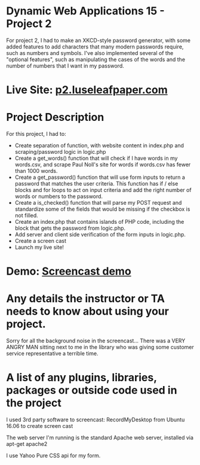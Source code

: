 # Dynamic Web Applications 15 - Project 2

For project 2, I had to make an XKCD-style password generator, with some added features to add characters that many modern passwords require, such as numbers and symbols. I've also implemented several of the "optional features", such as manipulating the cases of the words and the number of numbers that I want in my password. 

# Live Site: [p2.luseleafpaper.com](http://p2.luseleafpaper.com)

# Project Description

For this project, I had to: 
- Create separation of function, with website content in index.php and scraping/password logic in logic.php 
- Create a get_words() function that will check if I have words in my words.csv, and scrape Paul Noll's site for words if words.csv has fewer than 1000 words. 
- Create a get_password() function that will use form inputs to return a password that matches the user criteria. This function has if / else blocks and for loops to act on input criteria and add the right number of words or numbers to the password. 
- Create a is_checked() function that will parse my POST request and standardize some of the fields that would be missing if the checkbox is not filled. 
- Create an index.php that contains islands of PHP code, including the block that gets the password from logic.php. 
- Add server and client side verification of the form inputs in logic.php.
- Create a screen cast 
- Launch my live site! 

# Demo: [Screencast demo](https://youtu.be/lCVpxidwugM)

# Any details the instructor or TA needs to know about using your project.

Sorry for all the background noise in the screencast... There was a VERY ANGRY MAN sitting next to me in the library who was giving some customer service representative a terrible time. 

# A list of any plugins, libraries, packages or outside code used in the project

I used 3rd party software to screencast:  RecordMyDesktop from Ubuntu 16.06 to create screen cast 

The web server I'm running is the standard Apache web server, installed via apt-get apache2 

I use Yahoo Pure CSS api for my form.
